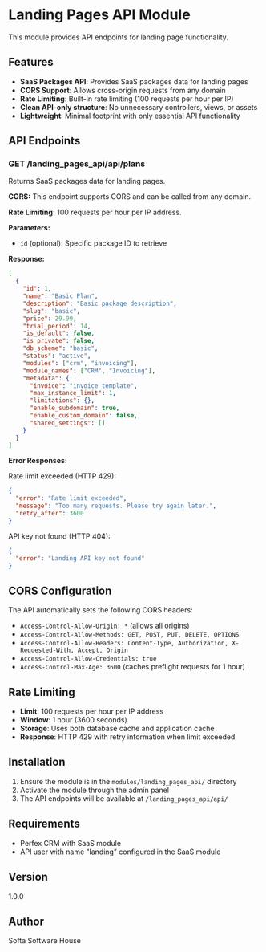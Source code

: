 # Landing Pages API Module

This module provides API endpoints for landing page functionality.

## Features

- **SaaS Packages API**: Provides SaaS packages data for landing pages
- **CORS Support**: Allows cross-origin requests from any domain
- **Rate Limiting**: Built-in rate limiting (100 requests per hour per IP)
- **Clean API-only structure**: No unnecessary controllers, views, or assets
- **Lightweight**: Minimal footprint with only essential API functionality

## API Endpoints

### GET /landing_pages_api/api/plans

Returns SaaS packages data for landing pages.

**CORS:** This endpoint supports CORS and can be called from any domain.

**Rate Limiting:** 100 requests per hour per IP address.

**Parameters:**
- `id` (optional): Specific package ID to retrieve

**Response:**
```json
[
  {
    "id": 1,
    "name": "Basic Plan",
    "description": "Basic package description",
    "slug": "basic",
    "price": 29.99,
    "trial_period": 14,
    "is_default": false,
    "is_private": false,
    "db_scheme": "basic",
    "status": "active",
    "modules": ["crm", "invoicing"],
    "module_names": ["CRM", "Invoicing"],
    "metadata": {
      "invoice": "invoice_template",
      "max_instance_limit": 1,
      "limitations": {},
      "enable_subdomain": true,
      "enable_custom_domain": false,
      "shared_settings": []
    }
  }
]
```

**Error Responses:**

Rate limit exceeded (HTTP 429):
```json
{
  "error": "Rate limit exceeded",
  "message": "Too many requests. Please try again later.",
  "retry_after": 3600
}
```

API key not found (HTTP 404):
```json
{
  "error": "Landing API key not found"
}
```

## CORS Configuration

The API automatically sets the following CORS headers:
- `Access-Control-Allow-Origin: *` (allows all origins)
- `Access-Control-Allow-Methods: GET, POST, PUT, DELETE, OPTIONS`
- `Access-Control-Allow-Headers: Content-Type, Authorization, X-Requested-With, Accept, Origin`
- `Access-Control-Allow-Credentials: true`
- `Access-Control-Max-Age: 3600` (caches preflight requests for 1 hour)

## Rate Limiting

- **Limit**: 100 requests per hour per IP address
- **Window**: 1 hour (3600 seconds)
- **Storage**: Uses both database cache and application cache
- **Response**: HTTP 429 with retry information when limit exceeded

## Installation

1. Ensure the module is in the `modules/landing_pages_api/` directory
2. Activate the module through the admin panel
3. The API endpoints will be available at `/landing_pages_api/api/`

## Requirements

- Perfex CRM with SaaS module
- API user with name "landing" configured in the SaaS module

## Version

1.0.0

## Author

Softa Software House
